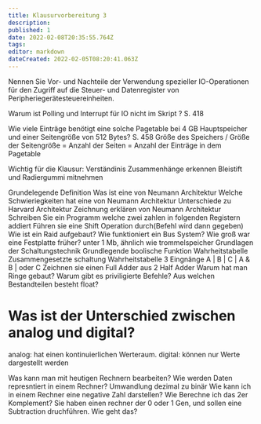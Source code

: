 ```yaml
---
title: Klausurvorbereitung 3
description: 
published: 1
date: 2022-02-08T20:35:55.764Z
tags: 
editor: markdown
dateCreated: 2022-02-05T08:20:41.063Z
---
```


Nennen Sie Vor- und Nachteile der Verwendung spezieller IO-Operationen für den 
Zugriff auf die Steuer- und Datenregister von Peripheriegerätesteuereinheiten.

Warum ist Polling und Interrupt für IO nicht im Skript ? S. 418

Wie viele Einträge benötigt eine solche Pagetable bei 4 GB Hauptspeicher und einer Seitengröße von 512 Bytes? S. 458
Größe des Speichers / Größe der Seitengröße = Anzahl der Seiten = Anzahl der Einträge in dem Pagetable

Wichtig für die Klausur:
Verständinis
Zusammenhänge erkennen
Bleistift und Radiergummi mitnehmen

Grundelegende Definition
Was ist eine von Neumann Architektur
Welche Schwieriegkeiten hat eine von Neumann Architektur
Unterschiede zu Harvard Architektur
Zeichnung erklären von Neumann Architektur
Schreiben Sie ein Programm welche zwei zahlen in folgenden Registern addiert
Führen sie eine Shift Operation durch(Befehl wird dann gegeben)
Wie ist ein Raid aufgebaut?
Wie funktioniert ein Bus System?
Wie groß war eine Festplatte früher? unter 1 Mb, ähnlich wie trommelspeicher
Grundlagen der Schaltungstechnik
Grundlegende boolische Funktion Wahrheitstabelle
Zusammengesetzte schaltung Wahrheitstabelle 
3 Eingnänge A | B | C | A & B | oder C
Zeichnen sie einen Full Adder aus 2 Half Adder
Warum hat man Ringe gebaut?
Warum gibt es priviligierte Befehle?
Aus welchen Bestandteilen besteht float?
# Was ist der Unterschied zwischen analog und digital?
analog: hat einen kontinuierlichen Werteraum.
digital: können nur Werte dargestellt werden

Was kann man mit heutigen Rechnern bearbeiten?
Wie werden Daten represntiert in einem Rechner?
Umwandlung dezimal zu binär
Wie kann ich in einem Rechner eine negative Zahl darstellen?
Wie Berechne ich das 2er Komplement?
Sie haben einen rechner der 0 oder 1 Gen, und sollen eine Subtraction druchführen. Wie geht das?
